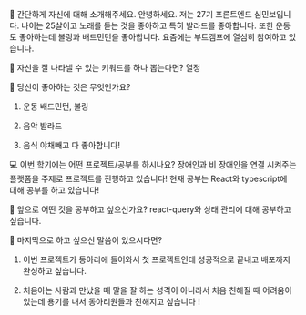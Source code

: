 👋 간단하게 자신에 대해 소개해주세요.
안녕하세요. 저는 27기 프론트엔드 심민보입니다.
나이는 25살이고 노래를 듣는 것을 좋아하고 특히 발라드를 좋아합니다.
또한 운동도 좋아하는데 볼링과 배드민턴을 좋아합니다.
요즘에는 부트캠프에 열심히 참여하고 있습니다.

🔎 자신을 잘 나타낼 수 있는 키워드를 하나 뽑는다면?
열정

💌 당신이 좋아하는 것은 무엇인가요?

1. 운동
   배드민턴, 볼링

2. 음악
   발라드

3. 음식
   야채빼고 다 좋아합니다!

💻 이번 학기에는 어떤 프로젝트/공부를 하시나요?
장애인과 비 장애인을 연결 시켜주는 플랫폼을 주제로 프로젝트를 진행하고 있습니다!
현재 공부는 React와 typescript에 대해 공부를 하고 있습니다!

👣 앞으로 어떤 것을 공부하고 싶으신가요?
react-query와 상태 관리에 대해 공부하고 싶습니다.

💙 마지막으로 하고 싶으신 말씀이 있으시다면?

1. 이번 프로젝트가 동아리에 들어와서 첫 프로젝트인데 성공적으로 끝내고
   배포까지 완성하고 싶습니다.

2. 처음아는 사람과 만났을 때 말을 잘 하는 성격이 아니라서 처음 친해질 때
   어려움이 있는데 용기를 내서 동아리원들과 친해지고 싶습니다 !
